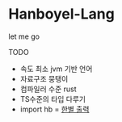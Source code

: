 # Hanboyel-Lang
let me go

TODO
+ 속도 최소 jvm 기반 언어
+ 자료구조 뭉탱이
+ 컴파일러 수준 rust
+ TS수준의 타입 다루기
+ import hb = [한별 출력](https://www.acmicpc.net/problem/24900)

